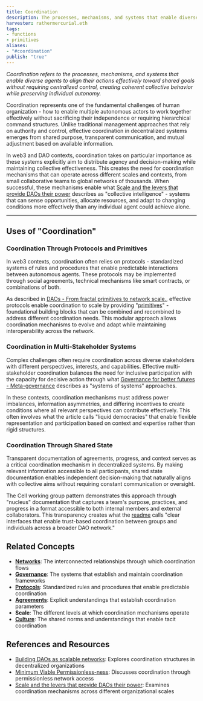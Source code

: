 ```yaml
---
title: Coordination 
description: The processes, mechanisms, and systems that enable diverse agents to align their actions effectively toward shared goals without requiring centralized control
harvester: rathermercurial.eth 
tags:
- functions
- primitives 
aliases:
- "#coordination"
publish: "true"
---
```


_Coordination refers to the processes, mechanisms, and systems that enable diverse agents to align their actions effectively toward shared goals without requiring centralized control, creating coherent collective behavior while preserving individual autonomy._

Coordination represents one of the fundamental challenges of human organization - how to enable multiple autonomous actors to work together effectively without sacrificing their independence or requiring hierarchical command structures. Unlike traditional management approaches that rely on authority and control, effective coordination in decentralized systems emerges from shared purpose, transparent communication, and mutual adjustment based on available information.

In web3 and DAO contexts, coordination takes on particular importance as these systems explicitly aim to distribute agency and decision-making while maintaining collective effectiveness. This creates the need for coordination mechanisms that can operate across different scales and contexts, from small collaborative teams to global networks of thousands. When successful, these mechanisms enable what [Scale and the levers that provide DAOs their power](artifacts/articles/network-evolution%201/Scale%20and%20the%20levers%20that%20provide%20DAOs%20their%20power.md) describes as "collective intelligence" - systems that can sense opportunities, allocate resources, and adapt to changing conditions more effectively than any individual agent could achieve alone.

---

## Uses of "Coordination"

### Coordination Through Protocols and Primitives

In web3 contexts, coordination often relies on protocols - standardized systems of rules and procedures that enable predictable interactions between autonomous agents. These protocols may be implemented through social agreements, technical mechanisms like smart contracts, or combinations of both.

As described in [DAOs - From fractal primitives to network scale.](artifacts/articles/network-evolution%201/DAOs%20-%20From%20fractal%20primitives%20to%20network%20scale..md), effective protocols enable coordination to scale by providing "[primitives](tags/primitives.md)" - foundational building blocks that can be combined and recombined to address different coordination needs. This modular approach allows coordination mechanisms to evolve and adapt while maintaining interoperability across the network.

### Coordination in Multi-Stakeholder Systems

Complex challenges often require coordination across diverse stakeholders with different perspectives, interests, and capabilities. Effective multi-stakeholder coordination balances the need for inclusive participation with the capacity for decisive action through what [Governance for better futures - Meta-governance](artifacts/articles/governance-for-better-futures%201/Governance%20for%20better%20futures%20-%20Meta-governance.md) describes as "systems of systems" approaches.

In these contexts, coordination mechanisms must address power imbalances, information asymmetries, and differing incentives to create conditions where all relevant perspectives can contribute effectively. This often involves what the article calls "liquid democracies" that enable flexible representation and participation based on context and expertise rather than rigid structures.

### Coordination Through Shared State

Transparent documentation of agreements, progress, and context serves as a critical coordination mechanism in decentralized systems. By making relevant information accessible to all participants, shared state documentation enables independent decision-making that naturally aligns with collective aims without requiring constant communication or oversight.

The Cell working group pattern demonstrates this approach through "nucleus" documentation that captures a team's purpose, practices, and progress in a format accessible to both internal members and external collaborators. This transparency creates what the [readme](artifacts/guides/dao-primitives-framework/readme.md) calls "clear interfaces that enable trust-based coordination between groups and individuals across a broader DAO network."

## Related Concepts

- **[Networks](tags/networks.md)**: The interconnected relationships through which coordination flows
- **[Governance](tags/governance.md)**: The systems that establish and maintain coordination frameworks
- **[Protocols](tags/protocols.md)**: Standardized rules and procedures that enable predictable coordination
- **[Agreements](tags/agreements.md)**: Explicit understandings that establish coordination parameters
- **Scale**: The different levels at which coordination mechanisms operate
- **[Culture](tags/culture.md)**: The shared norms and understandings that enable tacit coordination

## References and Resources

- [Building DAOs as scalable networks](artifacts/articles/network-evolution%201/Building%20DAOs%20as%20scalable%20networks.md): Explores coordination structures in decentralized organizations
- [Minimum Viable Permissionless-ness](artifacts/articles/network-evolution%201/Minimum%20Viable%20Permissionless-ness.md): Discusses coordination through permissionless network access
- [Scale and the levers that provide DAOs their power](artifacts/articles/network-evolution%201/Scale%20and%20the%20levers%20that%20provide%20DAOs%20their%20power.md): Examines coordination mechanisms across different organizational scales